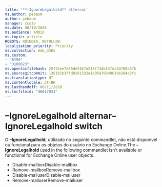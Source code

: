 ```yaml
---
title: '**–IgnoreLegalhold** alternar'
ms.author: pebaum
author: pebaum
manager: scotv
ms.date: 08/10/2020
ms.audience: Admin
ms.topic: article
ROBOTS: NOINDEX, NOFOLLOW
localization_priority: Priority
ms.collection: Adm_O365
ms.custom:
- "6150"
- "3100023"
ms.openlocfilehash: 25f52ee7e56de9167e216ff4db13fda34708a5fb
ms.sourcegitcommit: 1361b2b37fd0201502a1a3547084961de284a3fc
ms.translationtype: HT
ms.contentlocale: pt-BR
ms.lasthandoff: 08/11/2020
ms.locfileid: "46617031"
---
```

# <a name="ignorelegalhold-switch"></a><span data-ttu-id="65f92-102">**–IgnoreLegalhold** alternar</span><span class="sxs-lookup"><span data-stu-id="65f92-102">**–IgnoreLegalhold** switch</span></span>

<span data-ttu-id="65f92-103">O **–IgnoreLegalhold**, utilizado no seguinte commandlet, não está disponível ou funcional para os objetos do usuário no Exchange Online.</span><span class="sxs-lookup"><span data-stu-id="65f92-103">The **–IgnoreLegalhold** used in the following commandlet isn't available or functional for Exchange Online user objects.</span></span>

- <span data-ttu-id="65f92-104">Disable-mailbox</span><span class="sxs-lookup"><span data-stu-id="65f92-104">Disable-mailbox</span></span>
- <span data-ttu-id="65f92-105">Remove-mailbox</span><span class="sxs-lookup"><span data-stu-id="65f92-105">Remove-mailbox</span></span>
- <span data-ttu-id="65f92-106">Disable-mailuser</span><span class="sxs-lookup"><span data-stu-id="65f92-106">Disable-mailuser</span></span>
- <span data-ttu-id="65f92-107">Remove-mailuser</span><span class="sxs-lookup"><span data-stu-id="65f92-107">Remove-mailuser</span></span>